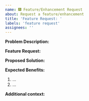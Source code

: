 ```yaml
---
name: 🎆 Feature/Enhancement Request
about: Request a feature/enhancement
title: 'Feature Request: '
labels: 'feature request'
assignees: ''
---
```


<!--
    For more information about writing a good feature request,
    checkout the contributing guidelines (https://github.com/AntonVanAssche/md-headers.nvim/blob/master/CONTRIBUTING.md)
-->

**Problem Description:**

**Feature Request:**

**Proposed Solution:**

**Expected Benefits:**

1. ...
2. ...

**Additional context:**
